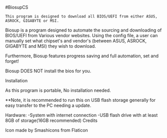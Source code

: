 #BiosupCS

```
This program is designed to download all BIOS/UEFI from either ASUS, ASROCK, GIGABYTE or MSI.
```
Biosup is a program designed to automate the sourcing and downloading of BIOS/UEFI from Various vendor websites. Using the config file, a user can manually set what chipset's and vendor's (between ASUS, ASROCK, GIGABYTE and MSI) they wish to download.

Furthermore, Biosup features progress saving and full automation, set and forget!

Biosup DOES NOT install the bios for you.

Installation

As this program is portable, No installation needed.


**Note, it is recommended to run this on USB flash storage generally for easy transfer to the PC needing a update.

Hardware: -System with internet connection -USB flash drive with at least 8GB of storage(16GB recommended)
Credits

Icon made by Smashicons from Flaticon
